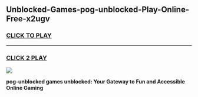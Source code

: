 
## Unblocked-Games-pog-unblocked-Play-Online-Free-x2ugv
<h3>
<a href="https://premium76.site?title=pog-unblocked&ref=26A">CLICK TO PLAY</a></h3>
<hr>

<h3>
<a href="https://premium76.site?title=pog-unblocked&ref=26A">CLICK 2 PLAY</a>
  
</h3>

<a href="https://premium76.site?title=pog-unblocked&ref=26A"><img src="https://clearcache.store/games.png"></a>


**pog-unblocked games unblocked: Your Gateway to Fun and Accessible Online Gaming**
